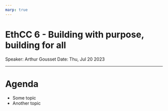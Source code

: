 ```yaml
---
marp: true
---
```


# EthCC 6 - Building with purpose, building for all

Speaker: Arthur Gousset
Date: Thu, Jul 20 2023

---

# Agenda

+	Some topic
+	Another topic